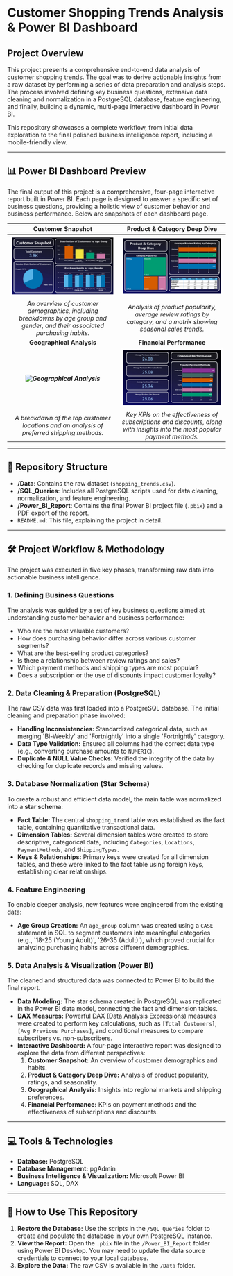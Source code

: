 # Customer Shopping Trends Analysis & Power BI Dashboard

## Project Overview

This project presents a comprehensive end-to-end data analysis of customer shopping trends. The goal was to derive actionable insights from a raw dataset by performing a series of data preparation and analysis steps. The process involved defining key business questions, extensive data cleaning and normalization in a PostgreSQL database, feature engineering, and finally, building a dynamic, multi-page interactive dashboard in Power BI.

This repository showcases a complete workflow, from initial data exploration to the final polished business intelligence report, including a mobile-friendly view.

---

## 📊 Power BI Dashboard Preview

The final output of this project is a comprehensive, four-page interactive report built in Power BI. Each page is designed to answer a specific set of business questions, providing a holistic view of customer behavior and business performance. Below are snapshots of each dashboard page.

| Customer Snapshot                                                                                                   | Product & Category Deep Dive                                                                                                     |
| :------------------------------------------------------------------------------------------------------------------: | :-------------------------------------------------------------------------------------------------------------------------------: |
| ***![Customer Snapshot](customer_snapshot.png)*** | ***![Product & Category Deep Dive](product_and_category.png)*** |
| *An overview of customer demographics, including breakdowns by age group and gender, and their associated purchasing habits.* | *Analysis of product popularity, average review ratings by category, and a matrix showing seasonal sales trends.* |
| **Geographical Analysis** | **Financial Performance** |
| ***![Geographical Analysis](geographical_analaysis.png)*** | ***![Geographical Analysis](financial_performance.png)*** |
| *A breakdown of the top customer locations and an analysis of preferred shipping methods.* | *Key KPIs on the effectiveness of subscriptions and discounts, along with insights into the most popular payment methods.* |

---

## 📂 Repository Structure

* **/Data**: Contains the raw dataset (`shopping_trends.csv`).
* **/SQL_Queries**: Includes all PostgreSQL scripts used for data cleaning, normalization, and feature engineering.
* **/Power_BI_Report**: Contains the final Power BI project file (`.pbix`) and a PDF export of the report.
* `README.md`: This file, explaining the project in detail.

---

## 🛠️ Project Workflow & Methodology

The project was executed in five key phases, transforming raw data into actionable business intelligence.

### 1. Defining Business Questions

The analysis was guided by a set of key business questions aimed at understanding customer behavior and business performance:
* Who are the most valuable customers?
* How does purchasing behavior differ across various customer segments?
* What are the best-selling product categories?
* Is there a relationship between review ratings and sales?
* Which payment methods and shipping types are most popular?
* Does a subscription or the use of discounts impact customer loyalty?

### 2. Data Cleaning & Preparation (PostgreSQL)

The raw CSV data was first loaded into a PostgreSQL database. The initial cleaning and preparation phase involved:
* **Handling Inconsistencies:** Standardized categorical data, such as merging 'Bi-Weekly' and 'Fortnightly' into a single 'Fortnightly' category.
* **Data Type Validation:** Ensured all columns had the correct data type (e.g., converting purchase amounts to `NUMERIC`).
* **Duplicate & NULL Value Checks:** Verified the integrity of the data by checking for duplicate records and missing values.

### 3. Database Normalization (Star Schema)

To create a robust and efficient data model, the main table was normalized into a **star schema**:
* **Fact Table:** The central `shopping_trend` table was established as the fact table, containing quantitative transactional data.
* **Dimension Tables:** Several dimension tables were created to store descriptive, categorical data, including `Categories`, `Locations`, `PaymentMethods`, and `ShippingTypes`.
* **Keys & Relationships:** Primary keys were created for all dimension tables, and these were linked to the fact table using foreign keys, establishing clear relationships.

### 4. Feature Engineering

To enable deeper analysis, new features were engineered from the existing data:
* **Age Group Creation:** An `age_group` column was created using a `CASE` statement in SQL to segment customers into meaningful categories (e.g., '18-25 (Young Adult)', '26-35 (Adult)'), which proved crucial for analyzing purchasing habits across different demographics.

### 5. Data Analysis & Visualization (Power BI)

The cleaned and structured data was connected to Power BI to build the final report.
* **Data Modeling:** The star schema created in PostgreSQL was replicated in the Power BI data model, connecting the fact and dimension tables.
* **DAX Measures:** Powerful DAX (Data Analysis Expressions) measures were created to perform key calculations, such as `[Total Customers]`, `[Avg Previous Purchases]`, and conditional measures to compare subscribers vs. non-subscribers.
* **Interactive Dashboard:** A four-page interactive report was designed to explore the data from different perspectives:
    1.  **Customer Snapshot:** An overview of customer demographics and habits.
    2.  **Product & Category Deep Dive:** Analysis of product popularity, ratings, and seasonality.
    3.  **Geographical Analysis:** Insights into regional markets and shipping preferences.
    4.  **Financial Performance:** KPIs on payment methods and the effectiveness of subscriptions and discounts.

---

## 💻 Tools & Technologies

* **Database:** PostgreSQL
* **Database Management:** pgAdmin
* **Business Intelligence & Visualization:** Microsoft Power BI
* **Language:** SQL, DAX

---

## 🚀 How to Use This Repository

1.  **Restore the Database:** Use the scripts in the `/SQL_Queries` folder to create and populate the database in your own PostgreSQL instance.
2.  **View the Report:** Open the `.pbix` file in the `/Power_BI_Report` folder using Power BI Desktop. You may need to update the data source credentials to connect to your local database.
3.  **Explore the Data:** The raw CSV is available in the `/Data` folder.
